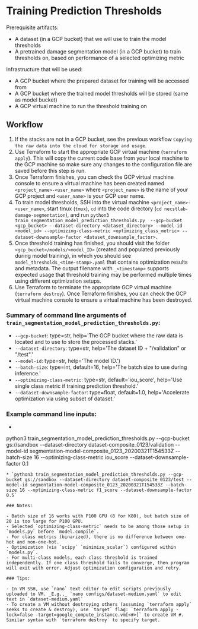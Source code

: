 # Training Prediction Thresholds

Prerequisite artifacts:
* A dataset (in a GCP bucket) that we will use to train the model thresholds
* A pretrained damage segmentation model (in a GCP bucket) to train thresholds on, based on performance of a selected optimizing metric

Infrastructure that will be used:
* A GCP bucket where the prepared dataset for training will be accessed from
* A GCP bucket where the trained model thresholds will be stored (same as model bucket)
* A GCP virtual machine to run the threshold training on

## Workflow
1. If the stacks are not in a GCP bucket, see the previous workflow `Copying the raw data into the cloud for storage and usage`.
1. Use Terraform to start the appropriate GCP virtual machine (`terraform apply`). This will copy the current code base from your local machine to the GCP machine so make sure any changes to the configuration file are saved before this step is run.
1. Once Terraform finishes, you can check the GCP virtual machine console to ensure a virtual machine has been created named `<project_name>-<user_name>` where `<project_name>` is the name of your GCP project and `<user_name>` is your GCP user name.
1. To train model thresholds, SSH into the virtual machine `<project_name>-<user_name>`, start tmux (`tmux`), `cd` into the code directory (`cd necstlab-damage-segmentation`), and run `python3 train_segmentation_model_prediction_thresholds.py  --gcp-bucket <gcp_bucket> --dataset-directory <dataset_directory> --model-id <model_id> --optimizing-class-metric <optimizing_class_metric> --dataset-downsample-factor <dataset_downsample_factor>`.
1. Once threshold training has finished, you should visit the folder `<gcp_bucket>/models/<model_ID>` (created and populated previously during model training), in which you should see `model_thresholds_<time-stamp>.yaml` that contains optimization results and metadata. The output filename with  `_<timestamp>` supports expected usage that threshold training may be performed multiple times using different optimization setups.
1. Use Terraform to terminate the appropriate GCP virtual machine (`terraform destroy`). Once Terraform finishes, you can check the GCP virtual machine console to ensure a virtual machine has been destroyed. 

### Summary of command line arguments of `train_segmentation_model_prediction_thresholds.py`:

* `--gcp-bucket`:
        type=str,
        help='The GCP bucket where the raw data is located and to use to store the processed stacks.'
* `--dataset-directory`:
        type=str,
        help='The dataset ID + "/validation" or "/test".'
* `--model-id`:
        type=str,
        help='The model ID.')
* `--batch-size`:
        type=int,
        default=16,
        help='The batch size to use during inference.'
* `--optimizing-class-metric`:
        type=str,
        default='iou_score',
        help='Use single class metric if training prediction threshold.'
* `--dataset-downsample-factor`:
        type=float,
        default=1.0,
        help='Accelerate optimization via using subset of dataset.'
        
### Example command line inputs:

* ```
python3 train_segmentation_model_prediction_thresholds.py --gcp-bucket gs://sandbox --dataset-directory dataset-composite_0123/validation --model-id segmentation-model-composite_0123_20200321T154533Z --batch-size 16 --optimizing-class-metric iou_score --dataset-downsample-factor 0.1
```
* `python3 train_segmentation_model_prediction_thresholds.py --gcp-bucket gs://sandbox --dataset-directory dataset-composite_0123/test --model-id segmentation-model-composite_0123_20200321T154533Z --batch-size 16 --optimizing-class-metric f1_score --dataset-downsample-factor 0.5`
        
### Notes:

- Batch size of 16 works with P100 GPU (8 for K80), but batch size of 20 is too large for P100 GPU.
- Selected `optimizing-class-metric` needs to be among those setup in `models.py` before `model.compile`.
- For class metrics (binarized), there is no difference between one-hot and non-one-hot.
- Optimization (via `scipy` `minimize_scalar`) configured within `models.py`.
- For multi-class models, each class threshold is trained independently. If one class threshold fails to converge, then program will exit with error. Adjust optimization configuration and retry.

### Tips:

- In VM SSH, use `nano` text editor to edit scripts previously uploaded to VM. _E.g.,_ `nano configs/dataset-medium.yaml` to edit text in `dataset-medium.yaml`
- To create a VM without destroying others (assuming `terraform apply` seeks to create & destroy), use `target` flag: `terraform apply -lock=false -target=google_compute_instance.vm[<#>]` to create VM #. Similar syntax with `terraform destroy` to specify target. 
